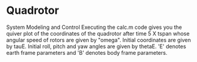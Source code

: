 # Quadrotor
System Modeling and Control
Executing the calc.m code gives you the quiver plot of the coordinates of the quadrotor after time 5 X tspan whose angular speed of rotors are given by "omega".
Initial coordinates are given by tauE.
Initial roll, pitch and yaw angles are given by thetaE.
'E' denotes earth frame parameters and 'B' denotes body frame parameters.
